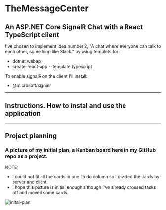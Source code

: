 # TheMessageCenter
## An ASP.NET Core SignalR Chat with a React TypeScript client
I've chosen to implement idea number 2, "A chat where everyone can talk to each other, something like Slack." by using templets for:
* dotnet webapi
* create-react-app --template typescript

To enable signalR on the client I'll install:
* @microsoft/signalr
___________________________________________________________________________________________________________________________________________________________________________________
## Instructions. How to instal and use the application
___________________________________________________________________________________________________________________________________________________________________________________
## Project planning
### A picture of my initial plan, a Kanban board here in my GitHub repo as a project.
NOTE:
* I could not fit all the cards in one To do column so I divided the cards by server and client. 
* I hope this picture is initial enough although I've already crossed tasks off and moved some cards.

![inital-plan](https://user-images.githubusercontent.com/70144040/137128515-d091a338-354a-466e-b6ac-7dd8e6eaf755.png)

